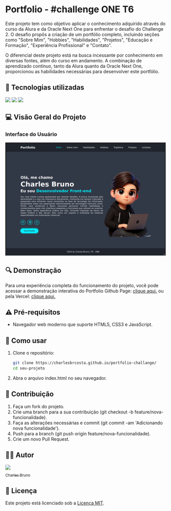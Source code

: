 # Portfolio - #challenge ONE T6

Este projeto tem como objetivo aplicar o conhecimento adquirido através do curso da Alura e da Oracle Next One para enfrentar o desafio do Challenge 2. O desafio propôs a criação de um portfólio completo, incluindo seções como "Sobre Mim", "Hobbies", "Habilidades", "Projetos", "Educação e Formação", "Experiência Profissional" e "Contato".

O diferencial deste projeto está na busca incessante por conhecimento em diversas fontes, além do curso em andamento. A combinação de aprendizado contínuo, tanto da Alura quanto da Oracle Next One, proporcionou as habilidades necessárias para desenvolver este portfólio.

## :dizzy: Tecnologias utilizadas

<div>
  <img src="https://img.shields.io/badge/HTML5-e34c26?style=for-the-badge&logo=html5&logoColor=white">
  <img src="https://img.shields.io/badge/CSS3-264de4?style=for-the-badge&logo=css3&logoColor=white">
  <img src="https://img.shields.io/badge/JavaScript-F7DF1E?style=for-the-badge&logo=javascript&logoColor=black">
</div>


## :computer: Visão Geral do Projeto

### Interface do Usuário 
<img src="./assets/projeto.png"  alt="Imagem do projeto." width="1300">

## :mag: Demonstração

Para uma experiência completa do funcionamento do projeto, você pode acessar a demonstração interativa do Portfolio Github Page: [clique aqui.](https://charlesbrcosta.github.io/portfolio-challange/) ou pela Vercel: [clique aqui.](https://portfolio-challange.vercel.app/) 

## :warning: Pré-requisitos

- Navegador web moderno que suporte HTML5, CSS3 e JavaScript.

## :open_file_folder: Como usar 

1. Clone o repositório:

   ```bash
   git clone https://charlesbrcosta.github.io/portfolio-challange/
   cd seu-projeto

2. Abra o arquivo index.html no seu navegador.

## :paperclip: Contribuição

1. Faça um fork do projeto.
2. Crie uma branch para a sua contribuição (git checkout -b feature/nova-funcionalidade).
3. Faça as alterações necessárias e commit (git commit -am 'Adicionando nova funcionalidade').
4. Push para a branch (git push origin feature/nova-funcionalidade).
5. Crie um novo Pull Request.

## :student: Autor

[<img loading="lazy" src="https://avatars.githubusercontent.com/u/48035699?v=4" width=115><br><sub>Charles Bruno</sub>](https://github.com/charlesbrcosta)


## :page_facing_up: Licença

Este projeto está licenciado sob a [Licença MIT](https://www.mit.edu/~amini/LICENSE.md).
